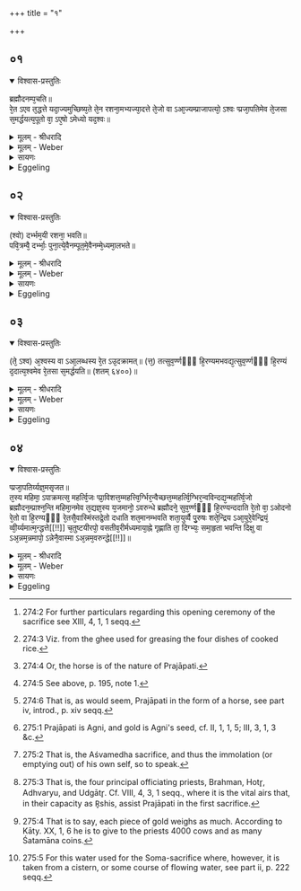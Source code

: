 +++
title = "१"

+++


## ०१


<details open><summary>विश्वास-प्रस्तुतिः</summary>

ब्रह्मौदनम्प᳘चति॥  
रे᳘त ऽएव त᳘द्धत्ते यदा᳘ज्यमुच्छिष्य᳘ते ते᳘न रशना᳘मभ्यज्या᳘दत्ते ते᳘जो वा ऽआ᳘ज्यम्प्राजापत्यो᳘ ऽश्वः प्प्रजा᳘पतिमेव ते᳘जसा स᳘मर्द्धयत्य᳘पूतो वा᳘ ऽए᳘षो ऽमेध्यो यद᳘श्वः॥
</details>

<details><summary>मूलम् - श्रीधरादि</summary>

ब्रह्मौदनम्प᳘चति॥  
रे᳘त ऽएव त᳘द्धत्ते यदा᳘ज्यमुच्छिष्य᳘ते ते᳘न रशना᳘मभ्यज्या᳘दत्ते ते᳘जो वा ऽआ᳘ज्यम्प्राजापत्यो᳘ ऽश्वः प्प्रजा᳘पतिमेव ते᳘जसा स᳘मर्द्धयत्य᳘पूतो वा᳘ ऽए᳘षो ऽमेध्यो यद᳘श्वः॥
</details>

<details><summary>मूलम् - Weber</summary>

ब्रह्मौदनं᳘ पचति॥  
रे᳘त एव त᳘द्धत्ते यदा᳘ज्यमुछिष्य᳘ते ते᳘न रशना᳘मभ्यज्या᳘दत्ते ते᳘जो वाऽआ᳘ज्यं प्राजापत्यो᳘ऽश्वः प्रजा᳘पतिमेव ते᳘जसा स᳘मर्धयत्य᳘पूतो वा᳘ऽएॗषोऽमेध्यो यद᳘श्वः॥
</details>

<details><summary>सायणः</summary>

…
</details>

<details><summary>Eggeling</summary>

1. He (the Adhvaryu) cooks the priests’ mess of rice [^egg_677]: it is seed he thereby produces. Having greased a rope with the ghee which is left over [^egg_678], he takes it; for ghee is (a type of) fiery spirit, and the horse is sacred to Prajāpati [^egg_679]: he thus endows Prajāpati with fiery spirit. Impure, and unfit for sacrifice, indeed, is that (animal), to wit, the horse.

[^egg_677]: 274:2 For further particulars regarding this opening ceremony of the sacrifice see XIII, 4, 1, 1 seqq.

[^egg_678]: 274:3 Viz. from the ghee used for greasing the four dishes of cooked rice.

[^egg_679]: 274:4 Or, the horse is of the nature of Prajāpati.
</details>


## ०२


<details open><summary>विश्वास-प्रस्तुतिः</summary>

(श्वो) दर्भ्भम᳘यी रशना᳘ भवति॥  
पवि᳘त्रम्वै᳘ दर्भ्भाः᳘ पुना᳘त्ये᳘वैनम्पूत᳘मे᳘वैनम्मे᳘ध्यमा᳘लभते॥
</details>

<details><summary>मूलम् - श्रीधरादि</summary>

(श्वो) दर्भ्भम᳘यी रशना᳘ भवति॥  
पवि᳘त्रम्वै᳘ दर्भ्भाः᳘ पुना᳘त्ये᳘वैनम्पूत᳘मे᳘वैनम्मे᳘ध्यमा᳘लभते॥
</details>

<details><summary>मूलम् - Weber</summary>

दर्भम᳘यी रशना᳘ भवति ॥  
पवि᳘त्रं वै᳘ दर्भाः᳘ पुना᳘त्येॗवैनं पूत᳘मेॗवैनं मे᳘ध्यमा᳘लभते ॥
</details>

<details><summary>सायणः</summary>

…
</details>

<details><summary>Eggeling</summary>

2. The rope consists of darbha grass (poa cynosuroides);--for darbha stalks [^egg_680] are a means of purification: he thus purifies that (horse), and immolates it as one purified and meet for sacrifice.

[^egg_680]: 274:5 See above, p. 195, note 1.
</details>


## ०३


<details open><summary>विश्वास-प्रस्तुतिः</summary>

(ते᳘ ऽश्व) अ᳘श्वस्य वा ऽआ᳘लब्धस्य रे᳘त ऽउ᳘दक्रामत्॥ 
(त्त᳘) तत्सुव᳘र्ण्णᳫँ᳭ हि᳘रण्यमभवद्य᳘त्सुव᳘र्ण्णᳫँ᳭ हि᳘रण्यं द᳘दात्य᳘श्वमेव रे᳘तसा स᳘मर्द्धयति॥ (शतम् ६४००)॥
</details>

<details><summary>मूलम् - श्रीधरादि</summary>

(ते᳘ ऽश्व) अ᳘श्वस्य वा ऽआ᳘लब्धस्य रे᳘त ऽउ᳘दक्रामत्॥ 
(त्त᳘) तत्सुव᳘र्ण्णᳫँ᳭ हि᳘रण्यमभवद्य᳘त्सुव᳘र्ण्णᳫँ᳭ हि᳘रण्यं द᳘दात्य᳘श्वमेव रे᳘तसा स᳘मर्द्धयति॥ (शतम् ६४००)॥
</details>

<details><summary>मूलम् - Weber</summary>

अ᳘श्वस्य वाऽआ᳘लब्धस्य ॥  
रे᳘त उ᳘दक्रामत्त᳘त्सुव᳘र्णᳫं  हि᳘रण्यमभवद्य᳘त्सुव᳘र्णᳫं  हि᳘रण्यं द᳘दात्य᳘श्वमेव रे᳘तसा स᳘मर्धयति ॥ शतम् ६४०० ॥
</details>

<details><summary>सायणः</summary>

…
</details>

<details><summary>Eggeling</summary>

3. Now, when the horse [^egg_681] was immolated, its

[^egg_681]: 274:6 That is, as would seem, Prajāpati in the form of a horse, see part iv, introd., p. xiv seqq.

seed went from it and became gold [^egg_682]: thus, when he gives gold (to the priests) he supplies the horse with seed.

[^egg_682]: 275:1 Prajāpati is Agni, and gold is Agni's seed, cf. II, 1, 1, 5; III, 3, 1, 3 &c.
</details>


## ०४


<details open><summary>विश्वास-प्रस्तुतिः</summary>

प्प्रजा᳘पतिर्य्यज्ञ᳘मसृजत॥  
त᳘स्य महिमा᳘ ऽपाक्रमत्स᳘ महर्त्वि᳘जः प्प्रा᳘विशत्त᳘म्महत्त्वि᳘र्ग्भिर᳘न्वैच्छत्त᳘म्महर्त्वि᳘ग्भिर᳘न्वविन्दद्य᳘न्महर्त्वि᳘जो ब्रह्मौदन᳘म्प्राश्न᳘न्ति महिमा᳘नमेव त᳘द्यज्ञ᳘स्य य᳘जमानो᳘ ऽवरुन्धे ब्रह्मौदने᳘ सुव᳘र्ण्णᳫँ᳭ हि᳘रण्यन्ददाति रे᳘तो वा᳘ ऽओदनो रे᳘तो वा हि᳘रण्यᳫँ᳭ रे᳘तसै᳘वास्मिंस्तद्रे᳘तो दधाति शत᳘मानम्भवति शता᳘युर्व्वै पु᳘रुषः शते᳘न्द्रिय ऽआ᳘युरे᳘वेन्द्रियं᳘ व्वी᳘र्य्यमात्म᳘न्द्धत्ते[[!!]] च᳘तुष्टयीरपो᳘ वसतीव᳘रीर्मध्यमाया᳘ह्ने गृह्णाति ता᳘ दिग्भ्यः᳘ समा᳘हृता भवन्ति दिक्षु वा ऽअ᳘न्नम᳘न्नमापो᳘ ऽन्नेनै᳘वास्मा ऽअ᳘न्नम᳘वरुन्द्धे[[!!]]॥
</details>

<details><summary>मूलम् - श्रीधरादि</summary>

प्प्रजा᳘पतिर्य्यज्ञ᳘मसृजत॥  
त᳘स्य महिमा᳘ ऽपाक्रमत्स᳘ महर्त्वि᳘जः प्प्रा᳘विशत्त᳘म्महत्त्वि᳘र्ग्भिर᳘न्वैच्छत्त᳘म्महर्त्वि᳘ग्भिर᳘न्वविन्दद्य᳘न्महर्त्वि᳘जो ब्रह्मौदन᳘म्प्राश्न᳘न्ति महिमा᳘नमेव त᳘द्यज्ञ᳘स्य य᳘जमानो᳘ ऽवरुन्धे ब्रह्मौदने᳘ सुव᳘र्ण्णᳫँ᳭ हि᳘रण्यन्ददाति रे᳘तो वा᳘ ऽओदनो रे᳘तो वा हि᳘रण्यᳫँ᳭ रे᳘तसै᳘वास्मिंस्तद्रे᳘तो दधाति शत᳘मानम्भवति शता᳘युर्व्वै पु᳘रुषः शते᳘न्द्रिय ऽआ᳘युरे᳘वेन्द्रियं᳘ व्वी᳘र्य्यमात्म᳘न्द्धत्ते[[!!]] च᳘तुष्टयीरपो᳘ वसतीव᳘रीर्मध्यमाया᳘ह्ने गृह्णाति ता᳘ दिग्भ्यः᳘ समा᳘हृता भवन्ति दिक्षु वा ऽअ᳘न्नम᳘न्नमापो᳘ ऽन्नेनै᳘वास्मा ऽअ᳘न्नम᳘वरुन्द्धे[[!!]]॥
</details>

<details><summary>मूलम् - Weber</summary>

प्रजा᳘पतिर्यज्ञ᳘मसृजत॥  
त᳘स्य महिमा᳘पाक्रामत्स᳘ महर्त्वि᳘जः प्रा᳘विशत्तं᳘ महर्त्वि᳘ग्भिर᳘न्वैछत्तं᳘ महर्त्वि᳘ग्भिर᳘न्वविन्दद्य᳘न्महर्त्वि᳘जो ब्रह्मौदनं᳘ प्राश्न᳘न्ति महिमा᳘नमेव त᳘द्यज्ञ᳘स्य य᳘जमानो᳘ऽवरुन्द्धे ब्रह्मौदने᳘ सुव᳘र्णᳫं  हि᳘रण्यं ददाति रे᳘तो वा᳘ऽओदनो रे᳘तो हि᳘रण्यᳫं रे᳘तसैॗवास्मिंस्तद्रे᳘तो दधाति शत᳘मानं भवति शता᳘युर्वै पु᳘रुषः शते᳘न्द्रिय आ᳘युरेॗवेन्द्रियं᳘ वीर्यॗमात्म᳘न्धत्ते च᳘तुष्टयीरपो᳘ वसतीव᳘रीर्मध्यमाया᳘ह्ने गृह्णाति ता᳘ दिग्भ्यः᳘ समा᳘हृता भवन्ति दिक्षु वाऽअ᳘न्नम᳘न्नमापो᳘ऽन्नेनैॗवास्माऽअ᳘न्नम᳘वरुन्द्धे᳟᳟ ॥
</details>

<details><summary>सायणः</summary>

…
</details>

<details><summary>Eggeling</summary>

4. Prajāpati produced the sacrifice [^egg_683]. His greatness departed from him, and entered the great sacrificial priests [^egg_684]. Together with the great priests he went in search of it, and together with the great priests he found it: when the great priests eat the priests’ mess of rice, the Sacrificer thereby secures for himself the greatness of the sacrifice. Along with the priests’ mess of rice he presents gold (to the priests); for the mess of rice is seed, and gold is seed: by means of seed he thus lays seed into that (horse, and Sacrificer). It (the gold [^egg_685]) weighs a hundred (grains); for man has a life of a hundred (years), and a hundred energies: it is life, and energy, vigour, he lays into his own self. At midday he takes Vasatīvarī [^egg_686] water of four kinds; it is brought together from the (four) quarters, for food is in (all) the (four) quarters, and water is food: by means of food he thus secures food for him.

[^egg_683]: 275:2 That is, the Aśvamedha sacrifice, and thus the immolation (or emptying out) of his own self, so to speak.

[^egg_684]: 275:3 That is, the four principal officiating priests, Brahman, Hotr̥, Adhvaryu, and Udgātr̥. Cf. VIII, 4, 3, 1 seqq., where it is the vital airs that, in their capacity as R̥shis, assist Prajāpati in the first sacrifice.

[^egg_685]: 275:4 That is to say, each piece of gold weighs as much. According to Kāty. XX, 1, 6 he is to give to the priests 4000 cows and as many Śatamāna coins.

[^egg_686]: 275:5 For this water used for the Soma-sacrifice where, however, it is taken from a cistern, or some course of flowing water, see part ii, p. 222 seqq.
</details>

